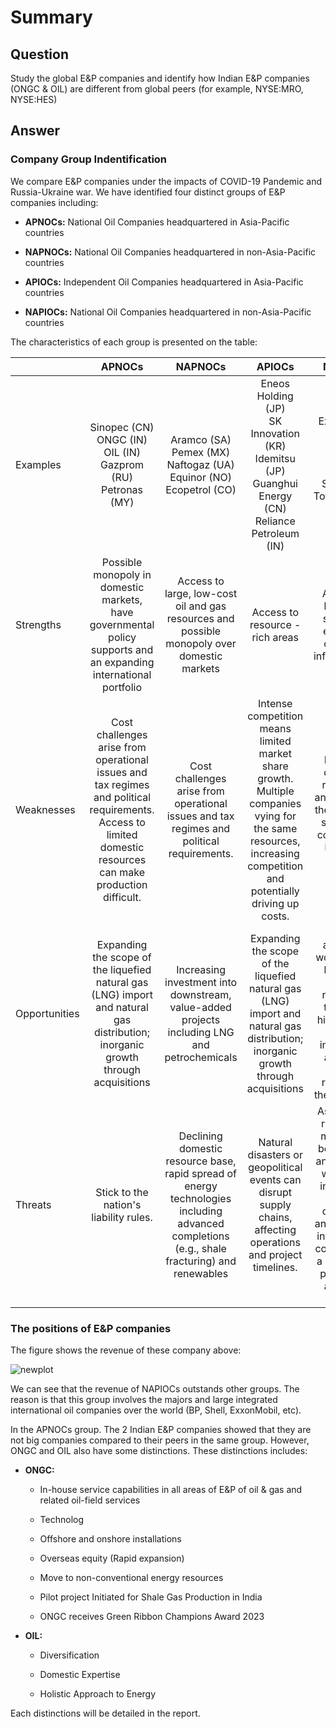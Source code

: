 # Summary

## **Question** 

Study the global E&P companies and identify how Indian E&P companies (ONGC & OIL) are different from global peers (for example, NYSE:MRO, NYSE:HES) 

## **Answer**

### Company Group Indentification

We compare E&P companies under the impacts of COVID-19 Pandemic and Russia-Ukraine war. We have identified four distinct groups of E&P companies including: 

* **APNOCs:** National Oil Companies headquartered in Asia-Pacific countries

* **NAPNOCs:** National Oil Companies headquartered in non-Asia-Pacific countries

* **APIOCs:** Independent Oil Companies headquartered in Asia-Pacific countries

* **NAPIOCs:** National Oil Companies headquartered in non-Asia-Pacific countries

The characteristics of each group is presented on the table:

|               |                                                                             APNOCs                                                                            |                                                                    NAPNOCs                                                                   |                                                                              APIOCs                                                                              |                                                                                       NAPIOCs                                                                                      |
|---------------|:-------------------------------------------------------------------------------------------------------------------------------------------------------------:|:--------------------------------------------------------------------------------------------------------------------------------------------:|:----------------------------------------------------------------------------------------------------------------------------------------------------------------:|:----------------------------------------------------------------------------------------------------------------------------------------------------------------------------------:|
| Examples      | Sinopec (CN) </br> ONGC (IN) </br> OIL (IN)</br> Gazprom (RU) Petronas (MY)                                                                                   | Aramco (SA) </br> Pemex (MX) </br> Naftogaz (UA) </br> Equinor (NO) </br> Ecopetrol (CO)                                                     | Eneos Holding (JP) </br> SK Innovation (KR) </br> Idemitsu (JP) </br> Guanghui Energy (CN) </br> Reliance Petroleum (IN)                                         | ExxonMobil (USA) </br> Chevron (USA) </br> BP (UK) </br> Shell (UK) </br> TotalEnergies (FR)                                                                                       |
| Strengths     | Possible monopoly in domestic markets, have governmental policy supports and an expanding international portfolio                                             | Access to large, low-cost oil and gas resources and possible monopoly over domestic markets                                                  | Access to resource - rich areas                                                                                                                                  | Access to low-cost shale and extensive domestic infrastructure                                                                                                                     |
| Weaknesses    | Cost challenges arise from operational issues and tax regimes and political requirements. Access to limited domestic resources can make production difficult. | Cost challenges  arise from operational issues and tax regimes and political requirements.                                                   | Intense competition means limited market share growth. Multiple companies vying for the same resources, increasing competition and potentially driving up costs. | Focus on domestic resources and resource themes (e.g., shale) can concentrate business risks                                                                                       |
| Opportunities | Expanding the scope of the liquefied natural gas (LNG) import and natural gas distribution; inorganic growth through acquisitions                             | Increasing investment into downstream, value-added projects including LNG and petrochemicals                                                 | Expanding the scope of the liquefied natural gas (LNG) import and natural gas distribution; inorganic growth through acquisitions                                | Direct access to world-class, low-cost shale resources that have high returns on investment and have proven resilient in the downturn                                              |
| Threats       | Stick to the nation's liability rules.                                                                                                                        | Declining domestic resource base, rapid spread of energy technologies including advanced completions (e.g., shale fracturing) and renewables | Natural disasters or geopolitical events can disrupt supply chains, affecting operations and project timelines.                                                  | Asymmetric risks (e.g., midstream bottlenecks and disposal well shut-ins), sweet spot depletion, and childwell interference could lead to a shortfall in production and cash flows |


### The positions of E&P companies

The figure shows the revenue of these company above:

![newplot](https://github.com/thangdv509/dtl-2023/assets/74363928/fc277d11-e7eb-4851-8baa-282dc95c0be0)

We can see that the revenue of NAPIOCs outstands other groups. The reason is that this group 
involves the majors and large integrated international oil companies over the world (BP, Shell, ExxonMobil, etc).

In the APNOCs group. The 2 Indian E&P companies showed that they are not big companies 
compared to their peers in the same group. However, ONGC and OIL also have some distinctions. These distinctions includes:

* **ONGC:**

  *   In-house service capabilities in all areas of E&P of oil & gas and related oil-field services
 
  *   Technolog
 
  *   Offshore and onshore installations
 
  *   Overseas equity (Rapid expansion)
 
  *   Move to non-conventional energy resources
 
  *   Pilot project Initiated for Shale Gas Production in India
 
  *   ONGC receives Green Ribbon Champions Award 2023
 
* **OIL:**

  *   Diversification
 
  *   Domestic Expertise
 
  *   Holistic Approach to Energy

Each distinctions will be detailed in the report.
 







